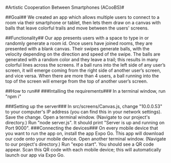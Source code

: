 #Artistic Cooperation Between Smartphones (ACooBS)#

##Goal##
We created an app which allows multiple users to connect to a room via their smartphone or tablet, then lets them draw on a canvas with balls that leave colorful trails and move between the users' screens.

##Functionality##
Our app presents users with a space to type in or randomly generate a room id. Once users have joined rooms, they are presented with a blank canvas. Their swipes generate balls, with the velocity depending on the direction and speed of the swipe. The balls are generated with a random color and they leave a trail; this results in many colorful lines across the screens. If a ball runs into the left side of any user’s screen, it will emerge coming from the right side of another user’s screen, and vice versa. When there are more than 4 users, a ball running into the top of the screen will emerge from the top of another user’s screen.

##How to run##
###Intalling the requirements###
In a terminal window, run "npm i"

###Setting up the server###
In src/screens/Canvas.js, change "10.0.0.53" to your computer's IP address (you can find this in your network settings). Save the change.
Open a terminal window. (Navigate to our project's directory.) Run "node server.js". It should print "Server is up and running on Port 9000".
###Connecting the devices###
On every mobile device that you want to run the app on, install the app Expo Go. This app will download our code onto your mobile device.
Open another terminal window. (Navigate to our project's directory.) Run "expo start". You should see a QR code appear. Scan this QR code with each mobile device; this will automatically launch our app via Expo Go.
